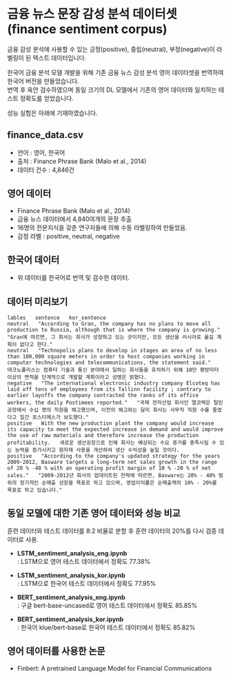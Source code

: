 # 금융 뉴스 문장 감성 분석 데이터셋 (finance sentiment corpus)
금융 감성 분석에 사용할 수 있는 긍정(positive), 중립(neutral), 부정(negative)이 라벨링이 된 텍스트 데이터입니다.  

한국어 금융 분석 모델 개발을 위해 기존 금융 뉴스 감성 분석 영어 데이터셋을 번역하여 한국어 버전을 만들었습니다.  
번역 후 육안 검수하였으며 동일 크기의 DL 모델에서 기존의 영어 데이터와 일치하는 테스트 정확도를 얻었습니다.  

성능 실험은 아래에 기재하였습니다.  

finance_data.csv
---
- 언어 : 영어, 한국어  
- 출처 : Finance Phrase Bank (Malo et al., 2014)  
- 데이터 건수 : 4,846건

영어 데이터
---
- Finance Phrase Bank (Malo et al., 2014)  
- 금융 뉴스 데이터에서 4,840여개의 문장 추출
- 16명의 전문지식을 갖춘 연구자들에 의해 수동 라벨링하여 만들었음.
- 감정 라벨 : positive, neutral, negative

한국어 데이터
---
- 위 데이터를 한국어로 번역 및 검수한 데이터.

데이터 미리보기
---
```
lables   sentence   kor_sentence
neutral   "According to Gran, the company has no plans to move all production to Russia, although that is where the company is growing."   "Gran에 따르면, 그 회사는 회사가 성장하고 있는 곳이지만, 모든 생산을 러시아로 옮길 계획이 없다고 한다."
neutral   "Technopolis plans to develop in stages an area of no less than 100,000 square meters in order to host companies working in computer technologies and telecommunications, the statement said."   테크노폴리스는 컴퓨터 기술과 통신 분야에서 일하는 회사들을 유치하기 위해 10만 평방미터 이상의 면적을 단계적으로 개발할 계획이라고 성명은 밝혔다.
negative   "The international electronic industry company Elcoteq has laid off tens of employees from its Tallinn facility ; contrary to earlier layoffs the company contracted the ranks of its office workers, the daily Postimees reported."   "국제 전자산업 회사인 엘코텍은 탈린 공장에서 수십 명의 직원을 해고했으며, 이전의 해고와는 달리 회사는 사무직 직원 수를 줄였다고 일간 포스티메스가 보도했다."
positive   With the new production plant the company would increase its capacity to meet the expected increase in demand and would improve the use of raw materials and therefore increase the production profitability.   새로운 생산공장으로 인해 회사는 예상되는 수요 증가를 충족시킬 수 있는 능력을 증가시키고 원자재 사용을 개선하여 생산 수익성을 높일 것이다.
positive   "According to the company's updated strategy for the years 2009-2012, Basware targets a long-term net sales growth in the range of 20 % -40 % with an operating profit margin of 10 % -20 % of net sales."   "2009-2012년 회사의 업데이트된 전략에 따르면, Basware는 20% - 40% 범위의 장기적인 순매출 성장을 목표로 하고 있으며, 영업이익률은 순매출액의 10% - 20%를 목표로 하고 있습니다."
```

동일 모델에 대한 기존 영어 데이터와 성능 비교
---
훈련 데이터와 테스트 데이터를 8:2 비율로 분할 후 훈련 데이터의 20%를 다시 검증 데이터로 사용.

- **LSTM_sentiment_analysis_eng.ipynb**  
 : LSTM으로 영어 테스트 데이터에서 정확도 77.38%  
 
- **LSTM_sentiment_analysis_kor.ipynb**  
 : LSTM으로 한국어 테스트 데이터에서 정확도 77.95%  
 
- **BERT_sentiment_analysis_eng.ipynb**  
 : 구글 bert-base-uncased로 영어 테스트 데이터에서 정확도 85.85%  
 
- **BERT_sentiment_analysis_kor.ipynb**  
 : 한국어 klue/bert-base로 한국어 테스트 데이터에서 정확도 85.82%  
 
영어 데이터를 사용한 논문
---
 - Finbert: A pretrained Language Model for Financial Communications
